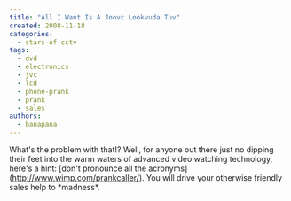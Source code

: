```yaml
---
title: "All I Want Is A Joovc Lookvuda Tuv"
created: 2008-11-18
categories: 
  - stars-of-cctv
tags: 
  - dvd
  - electronics
  - jvc
  - lcd
  - phone-prank
  - prank
  - sales
authors: 
  - banapana
---
```


What's the problem with that!? Well, for anyone out there just no dipping their feet into the warm waters of advanced video watching technology, here's a hint: \[don't pronounce all the acronyms\](http://www.wimp.com/prankcaller/). You will drive your otherwise friendly sales help to \*madness\*.
